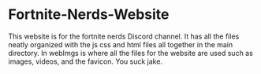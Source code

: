 # Fortnite-Nerds-Website

This website is for the fortnite nerds Discord channel. It has all the files neatly organized with the js css and html files all together in the main directory. In webImgs is where all the files for the website are used such as images, videos, and the favicon. You suck jake.
